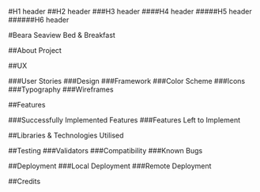 

#H1 header
##H2 header
###H3 header
####H4 header
#####H5 header
######H6 header

#Beara Seaview Bed & Breakfast

##About Project

##UX

###User Stories
###Design
###Framework
###Color Scheme
###Icons
###Typography
###Wireframes

##Features

###Successfully Implemented Features
###Features Left to Implement

##Libraries & Technologies Utilised

##Testing
###Validators
###Compatibility
###Known Bugs

##Deployment
###Local Deployment
###Remote Deployment

##Credits